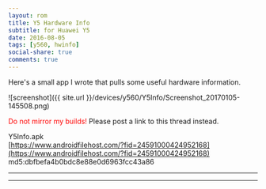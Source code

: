 ```yaml
---
layout: rom
title: Y5 Hardware Info
subtitle: for Huawei Y5
date: 2016-08-05
tags: [y560, hwinfo]
social-share: true
comments: true
---
```


Here's a small app I wrote that pulls some useful hardware information.

![screenshot]({{ site.url }}/devices/y560/Y5Info/Screenshot_20170105-145508.png)

<span style="color:#FF0000;">Do not mirror my builds!</span> Please post a link to this thread instead.

Y5Info.apk  
[https://www.androidfilehost.com/?fid=24591000424952168](https://www.androidfilehost.com/?fid=24591000424952168)  
md5:dbfbefa4b0bdc8e88e0d6963fcc43a86

----
----

